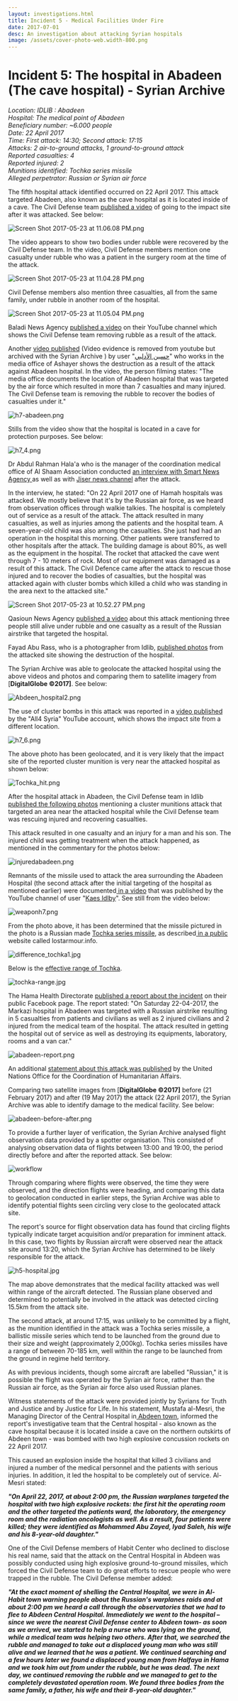 ```yaml
---
layout: investigations.html
title: Incident 5 - Medical Facilities Under Fire
date: 2017-07-01
desc: An investigation about attacking Syrian hospitals
image: /assets/cover-photo-web.width-800.png
---
```


# Incident 5: The hospital in Abadeen (The cave hospital) - Syrian Archive

_Location: IDLIB : Abadeen  
Hospital: The medical point of Abadeen  
Beneficiary number: ~6.000 people  
Date: 22 April 2017  
Time: First attack: 14:30; Second attack: 17:15  
Attacks: 2 air-to-ground attacks, 1 ground-to-ground attack  
Reported casualties: 4  
Reported injured: 2  
Munitions identified: Tochka series missile  
Alleged perpetrator: Russian or Syrian air force_

The fifth hospital attack identified occurred on 22 April 2017. This attack targeted Abadeen, also known as the cave hospital as it is located inside of a cave. The Civil Defense team [published a video][1] of going to the impact site after it was attacked. See below:

![Screen Shot 2017-05-23 at 11.06.08 PM.png][2]  

The video appears to show two bodies under rubble were recovered by the Civil Defense team. In the video, Civil Defense members mention one casualty under rubble who was a patient in the surgery room at the time of the attack.

![Screen Shot 2017-05-23 at 11.04.28 PM.png][3]  

Civil Defense members also mention three casualties, all from the same family, under rubble in another room of the hospital.

![Screen Shot 2017-05-23 at 11.05.04 PM.png][4]  

Baladi News Agency [published a video][5] on their YouTube channel which shows the Civil Defense team removing rubble as a result of the attack.

Another [video published][6] (Video evidence is removed from youtube but archived with the Syrian Archive ) by user "[حسين الأدلبي][7]" who works in the media office of Ashayer shows the destruction as a result of the attack against Abadeen hospital. In the video, the person filming states: "The media office documents the location of Abadeen hospital that was targeted by the air force which resulted in more than 7 casualties and many injured. The Civil Defense team is removing the rubble to recover the bodies of casualties under it."

![h7-abadeen.png][8]  

Stills from the video show that the hospital is located in a cave for protection purposes. See below:

![h7_4.png][9]  

Dr Abdul Rahman Hala'a who is the manager of the coordination medical office of Al Shaam Association conducted [an interview with Smart News Agency ][10] as well as with [Jiser news channel][11] after the attack.

In the interview, he stated: "On 22 April 2017 one of Hamah hospitals was attacked. We mostly believe that it's by the Russian air force, as we heard from observation offices through walkie talkies. The hospital is completely out of service as a result of the attack. The attack resulted in many casualties, as well as injuries among the patients and the hospital team. A seven-year-old child was also among the casualties. She just had had an operation in the hospital this morning. Other patients were transferred to other hospitals after the attack. The building damage is about 80%, as well as the equipment in the hospital. The rocket that attacked the cave went through 7 - 10 meters of rock. Most of our equipment was damaged as a result of this attack. The Civil Defence came after the attack to rescue those injured and to recover the bodies of casualties, but the hospital was attacked again with cluster bombs which killed a child who was standing in the area next to the attacked site."

![Screen Shot 2017-05-23 at 10.52.27 PM.png][12]  

Qasioun News Agency [published a video][13] about this attack mentioning three people still alive under rubble and one casualty as a result of the Russian airstrike that targeted the hospital.

Fayad Abu Rass, who is a photographer from Idlib, [published photos][14] from the attacked site showing the destruction of the hospital.

The Syrian Archive was able to geolocate the attacked hospital using the above videos and photos and comparing them to satellite imagery from [**DigitalGlobe ©2017]**. See below:

![Abdeen_hospital2.png][15]  

The use of cluster bombs in this attack was reported in a [video published ][16]by the "All4 Syria" YouTube account, which shows the impact site from a different location.

![h7_6.png][17]  

The above photo has been geolocated, and it is very likely that the impact site of the reported cluster munition is very near the attacked hospital as shown below:

![Tochka_hit.png][18]  

After the hospital attack in Abadeen, the Civil Defense team in Idlib[ published the following photos][19] mentioning a cluster munitions attack that targeted an area near the attacked hospital while the Civil Defense team was rescuing injured and recovering casualties.

This attack resulted in one casualty and an injury for a man and his son. The injured child was getting treatment when the attack happened, as mentioned in the commentary for the photos below:   

![injuredabadeen.png][20]  

Remnants of the missile used to attack the area surrounding the Abadeen Hospital (the second attack after the initial targeting of the hospital as mentioned earlier) were documented[ in a video][21] that was published by the YouTube channel of user "[Kaes Idlby][22]". See still from the video below:  

![weaponh7.png][23]  

From the photo above, it has been determined that the missile pictured in the photo is a Russian made [Tochka series missile][24], as described[ in a public ][25]website called lostarmour.info.   

![difference_tochka1.jpg][26]  

Below is the [effective range of Tochka][24].

![tochka-range.jpg][27]  

The Hama Health Directorate [published a report about the incident][28] on their public Facebook page. The report stated: "On Saturday 22-04-2017, the Markazi hospital in Abadeen was targeted with a Russian airstrike resulting in 5 casualties from patients and civilians as well as 2 injured civilians and 2 injured from the medical team of the hospital. The attack resulted in getting the hospital out of service as well as destroying its equipments, laboratory, rooms and a van car."

![abadeen-report.png][29]  

An additional [statement about this attack was published][30] by the United Nations Office for the Coordination of Humanitarian Affairs.

Comparing two satellite images from [**DigitalGlobe ©2017]** before (21 February 2017) and after (19 May 2017) the attack (22 April 2017), the Syrian Archive was able to identify damage to the medical facility. See below:

![abadeen-before-after.png][31]  

To provide a further layer of verification, the Syrian Archive analysed flight observation data provided by a spotter organisation. This consisted of analysing observation data of flights between 13:00 and 19:00, the period directly before and after the reported attack. See below:

![workflow][32]

Through comparing where flights were observed, the time they were observed, and the direction flights were heading, and comparing this data to geolocation conducted in earlier steps, the Syrian Archive was able to identify potential flights seen circling very close to the geolocated attack site.

The report's source for flight observation data has found that circling flights typically indicate target acquisition and/or preparation for imminent attack. In this case, two flights by Russian aircraft were observed near the attack site around 13:20, which the Syrian Archive has determined to be likely responsible for the attack.

![h5-hospital.jpg][33]  

The map above demonstrates that the medical facility attacked was well within range of the aircraft detected. The Russian plane observed and determined to potentially be involved in the attack was detected circling 15.5km from the attack site.

The second attack, at around 17:15, was unlikely to be committed by a flight, as the munition identified in the attack was a Tochka series missile, a ballistic missile series which tend to be launched from the ground due to their size and weight (approximately 2,000kg). Tochka series missiles have a range of between 70-185 km, well within the range to be launched from the ground in regime held territory.

As with previous incidents, though some aircraft are labelled "Russian," it is possible the flight was operated by the Syrian air force, rather than the Russian air force, as the Syrian air force also used Russian planes.

Witness statements of the attack were provided jointly by Syrians for Truth and Justice and by Justice for Life. In his statement, Mustafa al-Mesri, the Managing Director of the Central Hospital in[ Abdeen town][34], informed the report's investigative team that the Central hospital - also known as the cave hospital because it is located inside a cave on the northern outskirts of Abdeen town - was bombed with two high explosive concussion rockets on 22 April 2017.

This caused an explosion inside the hospital that killed 3 civilians and injured a number of the medical personnel and the patients with serious injuries. In addition, it led the hospital to be completely out of service. Al-Mesri stated:

**_"On April 22, 2017, at about 2:00 pm, the Russian warplanes targeted the hospital with two high explosive rockets: the first hit the operating room and the other targeted the patients ward, the laboratory, the emergency room and the radiation oncologists as well. As a result, four patients were killed; they were identified as Mohammed Abu Zayed, Iyad Saleh, his wife and his 8-year-old daughter."_**

One of the Civil Defense members of Habit Center who declined to disclose his real name, said that the attack on the Central Hospital in Abdeen was possibly conducted using high explosive ground-to-ground missiles, which forced the Civil Defense team to do great efforts to rescue people who were trapped in the rubble. The Civil Defense member added:

**_"At the exact moment of shelling the Central Hospital, we were in Al-Habit town warning people about the Russian's warplanes raids and at about 2:00 pm we heard a call through the observatories that we had to flee to Abdeen Central Hospital. Immediately we went to the hospital – since we were the nearest Civil Defense center to Abdeen town- as soon as we arrived, we started to help a nurse who was lying on the ground, while a medical team was helping two others. After that, we searched the rubble and managed to take out a displaced young man who was still alive and we learned that he was a patient. We continued searching and a few hours later we found a displaced young man from Halfaya in Hama and we took him out from under the rubble, but he was dead. The next day, we continued removing the rubble and we managed to get to the completely devastated operation room. We found three bodies from the same family, a father, his wife and their 8-year-old daughter."_**

[1]: https://www.youtube.com/watch?v=Os8GoeOklv8
[2]: /assets/Screen_Shot_2017-05-23_at_11.06.08_PM.png
[3]: /assets/Screen_Shot_2017-05-23_at_11.04.28_PM.png
[4]: /assets/Screen_Shot_2017-05-23_at_11.05.04_PM.png
[5]: https://www.youtube.com/watch?v=PWHQogaz3lQ
[6]: https://www.youtube.com/watch?v=i6ZN2gtzhJY
[7]: https://www.youtube.com/channel/UC2Wk09BgfP3gwBdmxnDvwPw
[8]: /assets/h7-abadeen.png
[9]: /assets/h7_4.png
[10]: https://www.youtube.com/watch?v=kxMCDFdZmRQ
[11]: https://www.youtube.com/watch?v=_EfbruA2Njo
[12]: /assets/Screen_Shot_2017-05-23_at_10.52.27_PM.png
[13]: https://www.youtube.com/watch?v=JPcakuncvTk
[14]: https://www.facebook.com/fead.aboras/posts/1889319601289317
[15]: /assets/Abdeen_hospital2.png
[16]: https://www.youtube.com/watch?v=QyAiYhzDflk
[17]: /assets/h7_6.png
[18]: /assets/Tochka_hit.png
[19]: https://www.facebook.com/SyrianCivilDefenceIdlibWhiteHelmets/posts/1280770175355369
[20]: /assets/injuredabadeen.png
[21]: https://www.youtube.com/watch?v=aRet4s_ZiGQ
[22]: https://www.youtube.com/channel/UCy_Fbrq7EuUfwG3YRfyekEg
[23]: /assets/weaponh7.png
[24]: https://de.wikipedia.org/wiki/SS-21_Scarab
[25]: http://lostarmour.info/articles/tochki-nad-u/
[26]: /assets/difference_tochka1.jpg
[27]: /assets/tochka-range.jpg
[28]: https://www.facebook.com/Idleb.Health.Directorate/photos/a.648305141939511.1073741828.648124961957529/981613398608682/?type=3&theater
[29]: /assets/abadeen-report.png
[30]: http://reliefweb.int/sites/reliefweb.int/files/resources/Attacks%20on%20hospitals%20Press%20Statement%20EN_Clean.pdf
[31]: /assets/abadeen-before-after.png
[32]: /assets/22_april_2017-3_with_arrows.width-800.png
[33]: /assets/h5-hospital.jpg
[34]: https://www.google.com.tr/maps/place/%D8%B9%D8%A7%D8%A8%D8%AF%D9%8A%D9%86%D8%8C+Syria%E2%80%AD/@35.4677825,36.5291547,2480m/data=!3m2!1e3!4b1!4m5!3m4!1s0x152460d91c48feb1:0x29d096efd4f03865!8m2!3d35.4680617!4d36.5364751?hl=en
